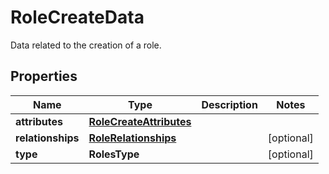 

# RoleCreateData

Data related to the creation of a role.

## Properties

Name | Type | Description | Notes
------------ | ------------- | ------------- | -------------
**attributes** | [**RoleCreateAttributes**](RoleCreateAttributes.md) |  | 
**relationships** | [**RoleRelationships**](RoleRelationships.md) |  |  [optional]
**type** | **RolesType** |  |  [optional]



